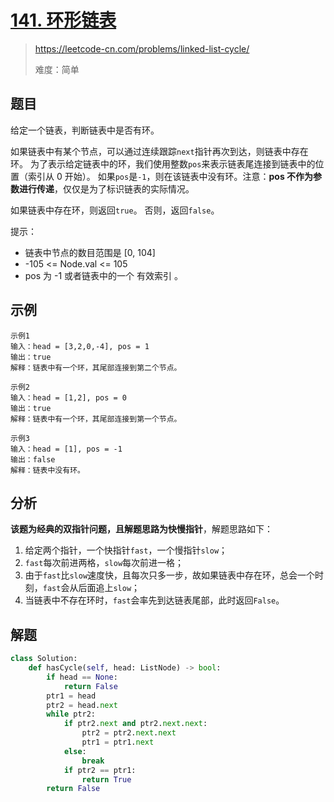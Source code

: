 # [141. 环形链表](https://leetcode-cn.com/problems/linked-list-cycle/)
> https://leetcode-cn.com/problems/linked-list-cycle/
>
> 难度：简单

## 题目
给定一个链表，判断链表中是否有环。

如果链表中有某个节点，可以通过连续跟踪`next`指针再次到达，则链表中存在环。 为了表示给定链表中的环，我们使用整数`pos`来表示链表尾连接到链表中的位置（索引从 0 开始）。 如果`pos`是`-1`，则在该链表中没有环。注意：**pos 不作为参数进行传递**，仅仅是为了标识链表的实际情况。

如果链表中存在环，则返回`true`。 否则，返回`false`。

提示：
- 链表中节点的数目范围是 [0, 104]
- -105 <= Node.val <= 105
- pos 为 -1 或者链表中的一个 有效索引 。

## 示例

```
示例1
输入：head = [3,2,0,-4], pos = 1
输出：true
解释：链表中有一个环，其尾部连接到第二个节点。

示例2
输入：head = [1,2], pos = 0
输出：true
解释：链表中有一个环，其尾部连接到第一个节点。

示例3
输入：head = [1], pos = -1
输出：false
解释：链表中没有环。
```

## 分析

**该题为经典的双指针问题，且解题思路为快慢指针**，解题思路如下：
1. 给定两个指针，一个快指针`fast`，一个慢指针`slow`；
2. `fast`每次前进两格，`slow`每次前进一格；
3. 由于`fast`比`slow`速度快，且每次只多一步，故如果链表中存在环，总会一个时刻，`fast`会从后面追上`slow`；
4. 当链表中不存在环时，`fast`会率先到达链表尾部，此时返回`False`。

## 解题

```python
class Solution:
    def hasCycle(self, head: ListNode) -> bool:
        if head == None:
            return False
        ptr1 = head
        ptr2 = head.next
        while ptr2:
            if ptr2.next and ptr2.next.next:
                ptr2 = ptr2.next.next
                ptr1 = ptr1.next
            else:
                break
            if ptr2 == ptr1:
                return True
        return False
 ```
